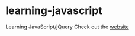 # learning-javascript
Learning JavaScript/jQuery
Check out the
<a href="https://mrstevencervantes.github.io/learning-javascript/" target="_blank"> website</a>  
<!--[website]("https://mrstevencervantes.github.io/learning-javascript/")-->
